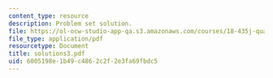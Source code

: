 ```yaml
---
content_type: resource
description: Problem set solution.
file: https://ol-ocw-studio-app-qa.s3.amazonaws.com/courses/18-435j-quantum-computation-fall-2003/6005198e1b49c4862c2f2e3fa69fbdc5_solutions3.pdf
file_type: application/pdf
resourcetype: Document
title: solutions3.pdf
uid: 6005198e-1b49-c486-2c2f-2e3fa69fbdc5
---
```

